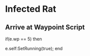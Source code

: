 # Infected Rat


## Arrive at Waypoint Script

if(e.wp == 5) then


e.self:SetRunning(true);
end





